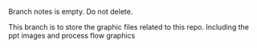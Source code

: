 Branch notes is empty. Do not delete.

This branch is to store the graphic files 
related to this repo. Including the ppt images and process flow graphics